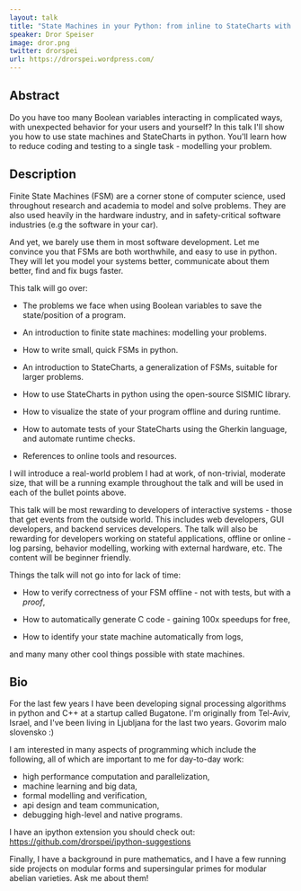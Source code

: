 ```yaml
---
layout: talk
title: "State Machines in your Python: from inline to StateCharts with SISMIC"
speaker: Dror Speiser
image: dror.png
twitter: drorspei
url: https://drorspei.wordpress.com/
---
```


## Abstract
Do you have too many Boolean variables interacting in complicated ways, with unexpected behavior for your users and yourself?
In this talk I'll show you how to use state machines and StateCharts in python.
You'll learn how to reduce coding and testing to a single task - modelling your problem.

## Description
Finite State Machines (FSM) are a corner stone of computer science, used throughout research and academia to model and solve problems. They are also used heavily in the hardware industry, and in safety-critical software industries (e.g the software in your car).

And yet, we barely use them in most software development. Let me convince you that FSMs are both worthwhile, and easy to use in python. They will let you model your systems better, communicate about them better, find and fix bugs faster.

This talk will go over:

* The problems we face when using Boolean variables to save the state/position of a program.

* An introduction to finite state machines: modelling your problems.

* How to write small, quick FSMs in python.

* An introduction to StateCharts, a generalization of FSMs, suitable for larger problems.

* How to use StateCharts in python using the open-source SISMIC library.

* How to visualize the state of your program offline and during runtime.

* How to automate tests of your StateCharts using the Gherkin language, and automate runtime checks.

* References to online tools and resources.

I will introduce a real-world problem I had at work, of non-trivial, moderate size, that will be a running example throughout the talk and will be used in each of the bullet points above.

This talk will be most rewarding to developers of interactive systems - those that get events from the outside world. This includes web developers, GUI developers, and backend services developers. The talk will also be rewarding for developers working on stateful applications, offline or online - log parsing, behavior modelling, working with external hardware, etc. The content will be beginner friendly.

Things the talk will not go into for lack of time:

* How to verify correctness of your FSM offline - not with tests, but with a *proof*,

* How to automatically generate C code  - gaining 100x speedups for free,

* How to identify your state machine automatically from logs,

and many many other cool things possible with state machines.

## Bio
For the last few years I have been developing signal processing algorithms in python and C++ at a startup called Bugatone.
I'm originally from Tel-Aviv, Israel, and I've been living in Ljubljana for the last two years. Govorim malo slovensko :)

I am interested in many aspects of programming which include the following, all of which are important to me for day-to-day work:
* high performance computation and parallelization,
* machine learning and big data,
* formal modelling and verification,
* api design and team communication,
* debugging high-level and native programs.

I have an ipython extension you should check out: https://github.com/drorspei/ipython-suggestions

Finally, I have a background in pure mathematics, and I have a few running side projects on modular forms and supersingular primes for modular abelian varieties. Ask me about them!

